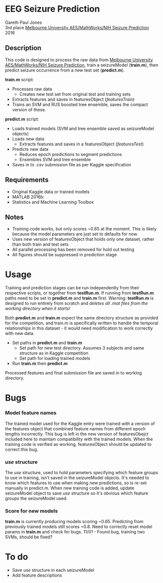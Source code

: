 # EEG Seizure Prediction
Gareth Paul Jones  
3rd place [Melbourne University AES/MathWorks/NIH Seizure Prediction](https://www.kaggle.com/c/melbourne-university-seizure-prediction)  
2016

## Description
This code is designed to process the raw data from [Melbourne University AES/MathWorks/NIH Seizure Prediction](https://www.kaggle.com/c/melbourne-university-seizure-prediction), train a seizureModel (**train.m**), then predict seizure occurrence from a new test set (**predict.m**).

**train.m** script:
 - Processes raw data
	- Creates new test set from original test and training sets
 - Extracts features and saves in featuresObject (*featuresTrain*)
 - Trains an SVM and RUS boosted tree ensemble, saves the compact version of these.

**predict.m** script:
 - Loads trained models (SVM and tree ensemble saved as seizureModel objects)
 - Loads new data
   - Extracts features and saves in a featuresObject (*featuresTest*) 
 - Predicts new data
   - Reduces epoch predictions to segment predictions
   - Ensembles SVM and tree ensemble
 - Saves in to .csv submission file as per Kaggle specification

## Requirements
 - Original Kaggle data or trained models
 - MATLAB 2016b:
  - Statistics and Machine Learning Toolbox


## Notes
 - Training code works, but only scores ~0.65 at the moment. This is likely because the model parameters are just set to defaults for now.
 - Uses new version of featuresObject that holds only one dataset, rather than both train and test sets
 - All parallel processing has been removed for hold out testing
 - All figures should be suppressed in prediction stage

# Usage
Training and prediction stages can be run independently from their respective scripts, or together from **testRun.m**. If running from **testRun.m** paths need to be set in **predict.m** and **train.m** first. Warning: **testRun.m** is designed to run entirely from scratch and *deletes all .mat files from the working directory when it starts!*

Both **predict.m** and **train.m** expect the same directory structure as provided for the competition, and train.m is specifically written to handle the temporal relationships in this dataset - it would need modification to work correctly with new data.

- Set paths in **predict.m** and **train.m**
  - Set path for new test directory. Assumes 3 subjects and same structure as in Kaggle competition
  - Set path for loading trained models
- Run **train.m** then **predict.m**

Processed features and final submission file are saved in to working directory.

# Bugs
### Model feature names
The trained model used for the Kaggle entry were trained with a version of the features object that combined feature names from different epoch lengths incorrectly. This bug is left in the new version of featuresObejct included here to maintain compatibility with the trained models. When the training code is verified as working, featuresObject should be updated to correct this bug.

### *use* structure
The *use* structure, used to hold parameters specifying which feature groups to use in training, isn't saved in the seizureModel objects. It's needed to know which features to use when making new predictions, so is re-set manually in predict.m. When new training code is added, update seizureModel object to save *use* structure so it's obvious which feature groups the seizureModel used.

### Score for new models
**train.m** is currently producing models scoring ~0.65. Predicting from previously trained models still scores ~0.8. Need to correctly reset model params in **train.m** and check for bugs.
11/01 - Found bug, training two SVMs, should be fixed?


# To do
 - Save *use* structure in each seizureModel
 - Add feature descriptions
